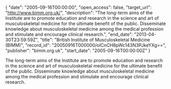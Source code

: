 {
  "date": "2005-09-16T00:00:00", 
  "open_access": false, 
  "target_url": "http://www.bimm.org.uk/", 
  "description": "The long-term aims of the Institute are to promote education and research in the science and art of musculoskeletal medicine for the ultimate benefit of the public. Disseminate knowledge about musculoskeletal medicine among the medical profession and stimulate and encourage clinical research.", 
  "end_date": "2013-04-30T23:59:59Z", 
  "title": "British Institute of Musculoskeletal Medicine (BIMM)", 
  "record_id": "20050916T000000/oICnCH8pWc143N3PJkeYXg==", 
  "publisher": "bimm.org.uk", 
  "start_date": "2005-09-16T00:00:00Z"
}

The long-term aims of the Institute are to promote education and research in the science and art of musculoskeletal medicine for the ultimate benefit of the public. Disseminate knowledge about musculoskeletal medicine among the medical profession and stimulate and encourage clinical research.